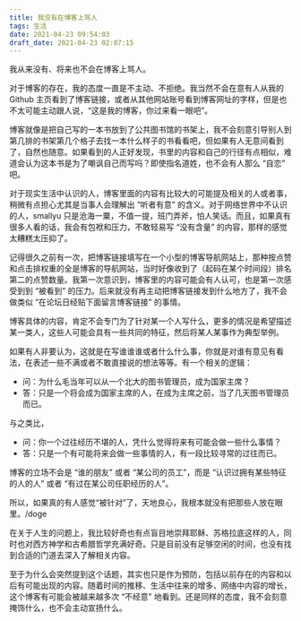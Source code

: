 ```yaml
---
title: 我没有在博客上骂人
tags: 生活
date: 2021-04-23 09:54:03
draft_date: 2021-04-23 02:07:15
---
```



我从来没有、将来也不会在博客上骂人。

对于博客的存在，我的态度一直是不主动、不拒绝。我当然不会在意有人从我的 Github 主页看到了博客链接，或者从其他网站账号看到博客网址的字样，但是也不太可能主动跟人说，“这是我的博客，你过来看一眼吧”。

博客就像是把自己写的一本书放到了公共图书馆的书架上，我不会刻意引导别人到第几排的书架第几个格子去找一本什么样子的书看看吧，但如果有人无意间看到了，自然也随意。如果看到的人正好发现，书里的内容和自己的行径有点相似，难道会认为这本书是为了嘲讽自己而写吗？即使指名道姓，也不会有人那么 “自恋” 吧。

对于现实生活中认识的人，博客里面的内容有比较大的可能提及相关的人或者事，稍微有点担心尤其是当事人会理解出 “听者有意” 的含义。对于网络世界中不认识的人，smallyu 只是沧海一粟，不值一提，班门弄斧，怕人笑话。而且，如果真有很多人看的话，我会有包袱和压力，不敢轻易写 “没有含量” 的内容，那样的感觉太糟糕太压抑了。

记得很久之前有一次，把博客链接填写在一个小型的博客导航网站上，那种按点赞和点击排权重的全是博客的导航网站，当时好像收到了（起码在某个时间段）排名第二的点赞数量。我第一次意识到，博客里的内容可能会有人认可，也是第一次感受到到 “被看到” 的压力。后来就没有再主动把博客链接发到什么地方了，我不会做类似 “在论坛日经贴下面留言博客链接” 的事情。

博客具体的内容，肯定不会专门为了针对某一个人写什么，更多的情况是希望描述某一类人，这些人可能会具有一些共同的特征，然后将某人某事作为典型举例。

如果有人非要认为，这就是在写谁谁谁或者什么什么事，你就是对谁有意见有看法，在表述一些不满或者不敢直接说的想法等等。有一个相关的逻辑：

- 问：为什么毛当年可以从一个北大的图书管理员，成为国家主席？
- 答：只是一个将会成为国家主席的人，在成为主席之前，当了几天图书管理员而已。

与之类比，

- 问：你一个过往经历不堪的人，凭什么觉得将来有可能会做一些什么事情？
- 答：只是一个有可能将来会做一些事情的人，有一段比较寻常的过往而已。

博客的立场不会是 “谁的朋友” 或者 “某公司的员工”，而是 “认识过拥有某些特征的人的人” 或者 “有过在某公司任职经历的人”。

所以，如果真的有人感觉“被针对”了，天地良心，我根本就没有把那些人放在眼里。/doge

在关于人生的问题上，我比较好奇也有点盲目地崇拜耶稣、苏格拉底这样的人，同时也对西方神学和古希腊哲学充满好奇。只是目前没有足够空闲的时间，也没有找到合适的门道去深入了解相关内容。

至于为什么会突然提到这个话题，其实也只是作为预防，包括以前存在的内容和以后有可能出现的内容。随着时间的推移、生活中往来的增多、网络中内容的增长，这个博客有可能会被越来越多次 “不经意” 地看到。还是同样的态度，我不会刻意掩饰什么，也不会主动宣扬什么。

